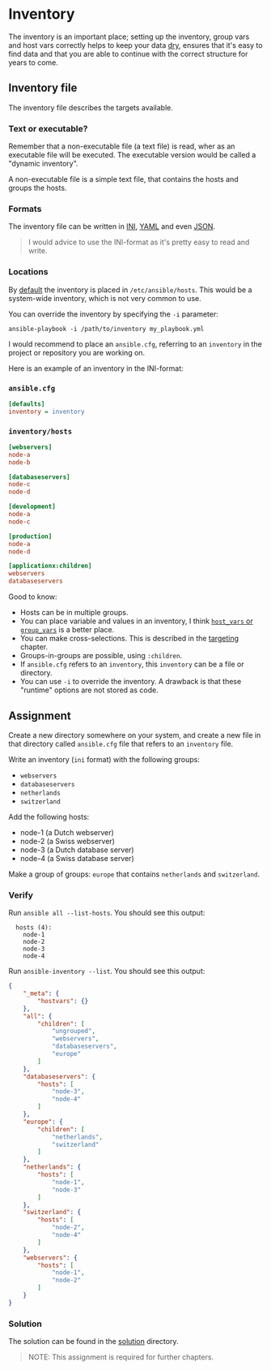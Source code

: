 # Inventory

The inventory is an important place; setting up the inventory, group vars and host vars correctly helps to keep your data [dry](https://en.wikipedia.org/wiki/Don%27t_repeat_yourself), ensures that it's easy to find data and that you are able to continue with the correct structure for years to come.

## Inventory file

The inventory file describes the targets available.

### Text or executable?

Remember that a non-executable file (a text file) is read, wher as an executable file will be executed. The executable version would be called a "dynamic inventory".

A non-executable file is a simple text file, that contains the hosts and groups the hosts.

### Formats

The inventory file can be written in [INI](https://en.wikipedia.org/wiki/INI_file), [YAML](https://yaml.org) and even [JSON](https://www.json.org/json-en.html).

> I would advice to use the INI-format as it's pretty easy to read and write.

### Locations

By [default](https://docs.ansible.com/ansible/latest/inventory_guide/intro_inventory.html) the inventory is placed in `/etc/ansible/hosts`. This would be a system-wide inventory, which is not very common to use.

You can override the inventory by specifying the `-i` parameter:

```shell
ansible-playbook -i /path/to/inventory my_playbook.yml
```

I would recommend to place an `ansible.cfg`, referring to an `inventory` in the project or repository you are working on.


Here is an example of an inventory in the INI-format:


### `ansible.cfg`

```ini
[defaults]
inventory = inventory
```

### `inventory/hosts`

```ini
[webservers]
node-a
node-b

[databaseservers]
node-c
node-d

[development]
node-a
node-c

[production]
node-a
node-d

[applicationx:children]
webservers
databaseservers
```

Good to know:

- Hosts can be in multiple groups.
- You can place variable and values in an inventory, I think [`host_vars` or `group_vars`](group_host_vars) is a better place.
- You can make cross-selections. This is described in the [targeting](targeting) chapter.
- Groups-in-groups are possible, using `:children`.
- If `ansible.cfg` refers to an `inventory`, this `inventory` can be a file or directory.
- You can use `-i` to override the inventory. A drawback is that these "runtime" options are not stored as code.

## Assignment

Create a new directory somewhere on your system, and create a new file in that directory called `ansible.cfg` file that refers to an `inventory` file.

Write an inventory (`ini` format) with the following groups:

- `webservers`
- `databaseservers`
- `netherlands`
- `switzerland`

Add the following hosts:

- node-1 (a Dutch webserver)
- node-2 (a Swiss webserver)
- node-3 (a Dutch database server)
- node-4 (a Swiss database server)

Make a group of groups: `europe` that contains `netherlands` and `switzerland`.

### Verify

Run `ansible all --list-hosts`. You should see this output:

```text
  hosts (4):
    node-1
    node-2
    node-3
    node-4
```

Run `ansible-inventory --list`. You should see this output:

```json
{
    "_meta": {
        "hostvars": {}
    },
    "all": {
        "children": [
            "ungrouped",
            "webservers",
            "databaseservers",
            "europe"
        ]
    },
    "databaseservers": {
        "hosts": [
            "node-3",
            "node-4"
        ]
    },
    "europe": {
        "children": [
            "netherlands",
            "switzerland"
        ]
    },
    "netherlands": {
        "hosts": [
            "node-1",
            "node-3"
        ]
    },
    "switzerland": {
        "hosts": [
            "node-2",
            "node-4"
        ]
    },
    "webservers": {
        "hosts": [
            "node-1",
            "node-2"
        ]
    }
}
```

### Solution

The solution can be found in the [solution](https://github.com/robertdebock/learn-ansible-solutions/tree/master/inventory) directory.

> NOTE: This assignment is required for further chapters.
